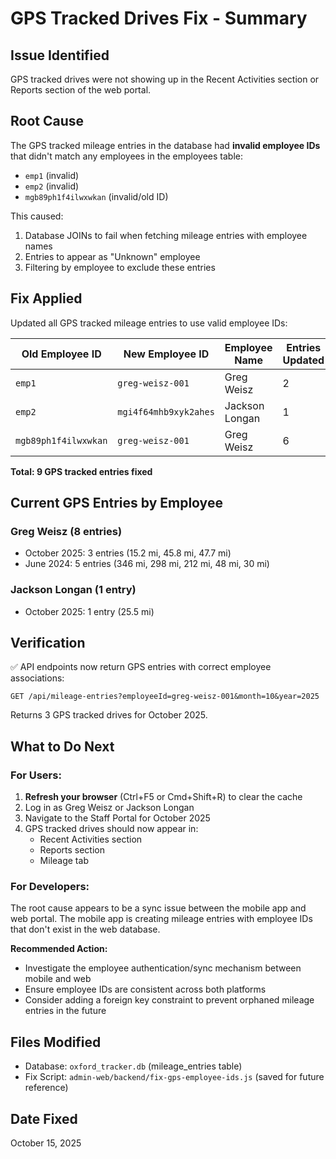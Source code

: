 # GPS Tracked Drives Fix - Summary

## Issue Identified
GPS tracked drives were not showing up in the Recent Activities section or Reports section of the web portal.

## Root Cause
The GPS tracked mileage entries in the database had **invalid employee IDs** that didn't match any employees in the employees table:
- `emp1` (invalid) 
- `emp2` (invalid)
- `mgb89ph1f4ilwxwkan` (invalid/old ID)

This caused:
1. Database JOINs to fail when fetching mileage entries with employee names
2. Entries to appear as "Unknown" employee
3. Filtering by employee to exclude these entries

## Fix Applied
Updated all GPS tracked mileage entries to use valid employee IDs:

| Old Employee ID | New Employee ID | Employee Name | Entries Updated |
|----------------|-----------------|---------------|-----------------|
| `emp1` | `greg-weisz-001` | Greg Weisz | 2 |
| `emp2` | `mgi4f64mhb9xyk2ahes` | Jackson Longan | 1 |
| `mgb89ph1f4ilwxwkan` | `greg-weisz-001` | Greg Weisz | 6 |

**Total: 9 GPS tracked entries fixed**

## Current GPS Entries by Employee

### Greg Weisz (8 entries)
- October 2025: 3 entries (15.2 mi, 45.8 mi, 47.7 mi)
- June 2024: 5 entries (346 mi, 298 mi, 212 mi, 48 mi, 30 mi)

### Jackson Longan (1 entry)
- October 2025: 1 entry (25.5 mi)

## Verification
✅ API endpoints now return GPS entries with correct employee associations:
```
GET /api/mileage-entries?employeeId=greg-weisz-001&month=10&year=2025
```

Returns 3 GPS tracked drives for October 2025.

## What to Do Next

### For Users:
1. **Refresh your browser** (Ctrl+F5 or Cmd+Shift+R) to clear the cache
2. Log in as Greg Weisz or Jackson Longan
3. Navigate to the Staff Portal for October 2025
4. GPS tracked drives should now appear in:
   - Recent Activities section
   - Reports section
   - Mileage tab

### For Developers:
The root cause appears to be a sync issue between the mobile app and web portal. The mobile app is creating mileage entries with employee IDs that don't exist in the web database.

**Recommended Action:**
- Investigate the employee authentication/sync mechanism between mobile and web
- Ensure employee IDs are consistent across both platforms
- Consider adding a foreign key constraint to prevent orphaned mileage entries in the future

## Files Modified
- Database: `oxford_tracker.db` (mileage_entries table)
- Fix Script: `admin-web/backend/fix-gps-employee-ids.js` (saved for future reference)

## Date Fixed
October 15, 2025

